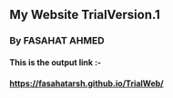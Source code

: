 ## My Website TrialVersion.1
### By FASAHAT AHMED
#### This is the output link :-
#### __https://fasahatarsh.github.io/TrialWeb/__

